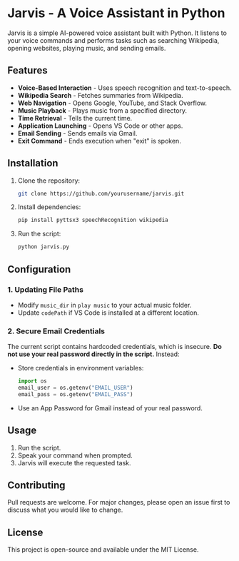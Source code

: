 # Jarvis - A Voice Assistant in Python

Jarvis is a simple AI-powered voice assistant built with Python. It listens to your voice commands and performs tasks such as searching Wikipedia, opening websites, playing music, and sending emails.

## Features

- **Voice-Based Interaction** - Uses speech recognition and text-to-speech.
- **Wikipedia Search** - Fetches summaries from Wikipedia.
- **Web Navigation** - Opens Google, YouTube, and Stack Overflow.
- **Music Playback** - Plays music from a specified directory.
- **Time Retrieval** - Tells the current time.
- **Application Launching** - Opens VS Code or other apps.
- **Email Sending** - Sends emails via Gmail.
- **Exit Command** - Ends execution when "exit" is spoken.

## Installation

1. Clone the repository:
   ```sh
   git clone https://github.com/yourusername/jarvis.git
   ```
2. Install dependencies:
   ```sh
   pip install pyttsx3 speechRecognition wikipedia
   ```
3. Run the script:
   ```sh
   python jarvis.py
   ```

## Configuration

### **1. Updating File Paths**
- Modify `music_dir` in `play music` to your actual music folder.
- Update `codePath` if VS Code is installed at a different location.

### **2. Secure Email Credentials**
The current script contains hardcoded credentials, which is insecure. **Do not use your real password directly in the script.** Instead:

- Store credentials in environment variables:
  ```python
  import os
  email_user = os.getenv("EMAIL_USER")
  email_pass = os.getenv("EMAIL_PASS")
  ```
- Use an App Password for Gmail instead of your real password.

## Usage

1. Run the script.
2. Speak your command when prompted.
3. Jarvis will execute the requested task.

## Contributing
Pull requests are welcome. For major changes, please open an issue first to discuss what you would like to change.

## License
This project is open-source and available under the MIT License.

